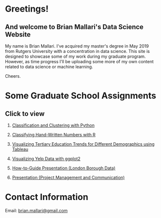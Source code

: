 # Greetings!
## And welcome to Brian Mallari's Data Science Website

My name is Brian Mallari. I've acquired my master's degree in May 2019 from Rutgers University with a concentration in data science.
This site is designed to showcase some of my work during my graduate program. However, as time progress I'll be uploading some more of my own content related to data science or machine learning. 

Cheers.

# Some Graduate School Assignments
## Click to view

1. <a href="https://github.com/brianmallari/brian-mallari.github.io/blob/master/BrianMallari-Sample1-ClassificationAndClusteringwithPython.pdf">Classification and Clustering with Python</a>

2. <a href="https://github.com/brianmallari/brian-mallari.github.io/blob/master/BrianMallari-Sample2-ClassifyingHand-WrittenNumberswithR.pdf">Classifying Hand-Written Numbers with R</a>

3. <a href="https://github.com/brianmallari/brian-mallari.github.io/blob/master/BrianMallari-Sample3-VisualizingTertiaryEducationTrendsforDifferentDemographicsusingTableau.pdf">Visualizing Tertiary Education Trends for Different Demographics using Tableau</a>

4. <a href="https://github.com/brianmallari/brian-mallari.github.io/blob/master/BrianMallari-Sample4-VisualizingYelpDatawithggplot2.pdf">Visualizing Yelp Data with ggplot2</a>

5. <a href="https://github.com/brianmallari/brian-mallari.github.io/blob/master/BrianMallari-Sample5-HowtoGuide-LondonBoroughData.pdf">How-to-Guide Presentation (London Borough Data)</a>

6. <a href="https://github.com/brianmallari/brian-mallari.github.io/blob/master/BrianMallari-Sample6-Presentation-ProjectManagementandCommunication.pdf">Presentation (Project Management and Communication)</a>

# Contact Information
Email: brian.mallari@gmail.com
